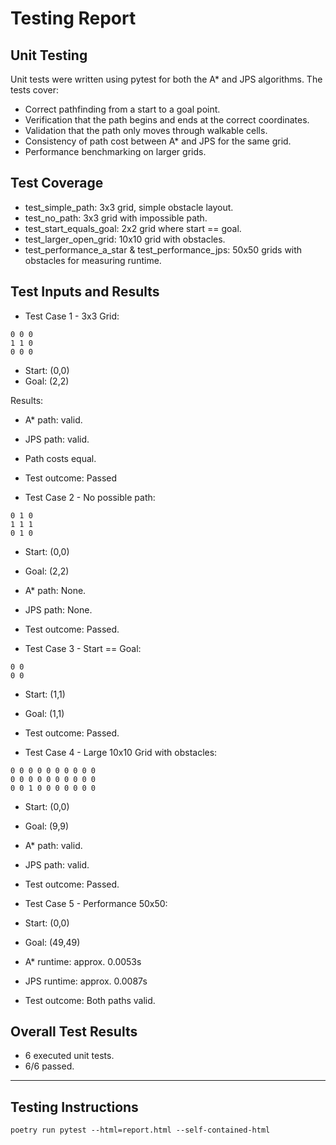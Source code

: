 # Testing Report

## Unit Testing

Unit tests were written using pytest for both the A* and JPS algorithms. The tests cover:

- Correct pathfinding from a start to a goal point.
- Verification that the path begins and ends at the correct coordinates.
- Validation that the path only moves through walkable cells.
- Consistency of path cost between A* and JPS for the same grid.
- Performance benchmarking on larger grids.

## Test Coverage

- test_simple_path: 3x3 grid, simple obstacle layout.
- test_no_path: 3x3 grid with impossible path.
- test_start_equals_goal: 2x2 grid where start == goal.
- test_larger_open_grid: 10x10 grid with obstacles.
- test_performance_a_star & test_performance_jps: 50x50 grids with obstacles for measuring runtime.

## Test Inputs and Results

- Test Case 1 - 3x3 Grid:
 ```text
0 0 0
1 1 0
0 0 0
 ```
- Start: (0,0)
- Goal: (2,2)

Results:
- A* path: valid.
- JPS path: valid.
- Path costs equal.
- Test outcome: Passed

- Test Case 2 - No possible path:
 ```text
0 1 0
1 1 1
0 1 0
 ```
- Start: (0,0)
- Goal: (2,2)

- A* path: None.
- JPS path: None.
- Test outcome: Passed.

- Test Case 3 - Start == Goal:
 ```text
0 0
0 0
 ```
- Start: (1,1)
- Goal: (1,1)

- Test outcome: Passed.

- Test Case 4 - Large 10x10 Grid with obstacles:
 ```text
0 0 0 0 0 0 0 0 0 0
0 0 0 0 0 0 0 0 0 0
0 0 1 0 0 0 0 0 0 0
 ```
- Start: (0,0)
- Goal: (9,9)
  
- A* path: valid.
- JPS path: valid.
- Test outcome: Passed.

- Test Case 5 - Performance 50x50:

- Start: (0,0)
- Goal: (49,49)
  
- A* runtime: approx. 0.0053s
- JPS runtime: approx. 0.0087s
- Test outcome: Both paths valid.

## Overall Test Results

- 6 executed unit tests.
- 6/6 passed.
---

## Testing Instructions

 ```code
poetry run pytest --html=report.html --self-contained-html
 ```


